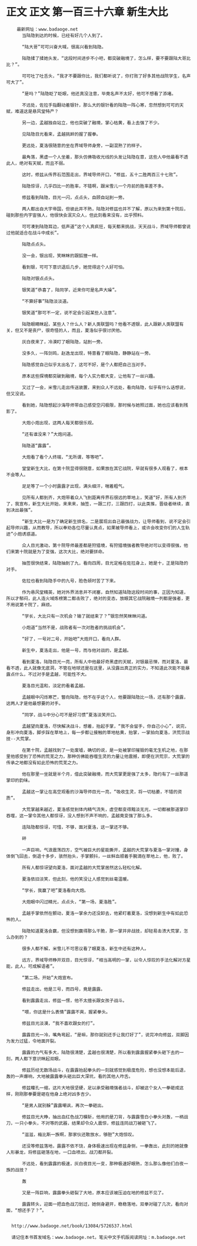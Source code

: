 # 正文 正文 第一百三十六章 新生大比
        最新网址：www.badaoge.net
          当陆隐到达的时候，已经有好几个人到了。
      
          “陆大哥”可可兴奋大喊，很高兴看到陆隐。
      
          陆隐揉了揉她头发，“这段时间进步不小吧，都突破融境了，怎么样，要不要跟陆大哥比比？”。
      
          可可吐了吐舌头，“我才不要跟你比，我们都听说了，你打败了好多其他战院学生，名声可大了”。
      
          “是吗？”陆隐眨了眨眼，他还真没注意，毕竟名声不太好，他可不想看了添堵。
      
          不远处，佐拉手指翻动着银针，那么大的银针看的陆隐一阵心寒，忽然想到可可的天赋，难道这是悬风堂特产？
      
          另一边，孟越独自站立，他也突破了融境，掌心枯黄，看上去强了不少。
      
          见陆隐目光看来，孟越挑衅的握了握拳。
      
          更远处，夏洛很随意的坐在界域导师身旁，一副混熟了的样子。
      
          最角落，黑虚一个人坐着，那头仿佛吸收光线的头发让陆隐在意，这些人中他最看不透此人，绝对有天赋，而且不弱。
      
          这时，修兹从传界石范围走出，界域导师开口，“修兹，五十二胜两百三十七败”。
      
          陆隐惊讶，几乎四比一的胜率，不错啊，跟米雪儿一个月前的胜率差不多。
      
          修兹看到陆隐，目光一闪，点点头，自顾自站到一旁。
      
          两人都出自大宇帝国，但彼此并不熟，陆隐对修兹也并不了解，原以为来到第十院后，碰到那些内宇宙强人，他很快会泯灭众人，但此刻看来没有，出乎预料。
      
          可可凑到陆隐耳边，低声道“这个人真疯狂，每天都来挑战，天天战斗，界域导师都曾说过他就适合在战斗中成长”。
      
          陆隐点点头。
      
          没一会，银出现，笑眯眯的跟狐狸一样。
      
          看到银，可可下意识退后几步，她觉得这个人好可怕。
      
          陆隐对银点点头。
      
          银笑道“恭喜了，陆同学，近来你可是名声大噪”。
      
          “不算好事”陆隐淡淡道。
      
          银笑道“那可不一定，说不定会引起某些人注意”。
      
          陆隐眼睛眯起，某些人？什么人？新人类联盟吗？他看不透银，此人跟新人类联盟有关，但又不是丧尸，很奇怪的人，而且，夏洛似乎很讨厌他。
      
          灰白夜来了，冷漠盯了眼陆隐，站到一旁。
      
          没多久，一阵剑鸣，赵逸龙出现，特意看了眼陆隐，静静站在一旁。
      
          陆隐感觉自己似乎太出名了，这可不好，是个人都把自己当对手。
      
          原本这些探境都突破到融境，每个人实力都大变，让他有了一丝兴趣。
      
          又过了一会，米雪儿走出传送装置，来到众人不远处，看向陆隐，似乎有什么话想说，但又没说。
      
          看到她，陆隐想起沙海导师带自己感受空闪极限，那时候与她照过面，她也应该看到残影了。
      
          大炮小炮出现，这两人每天都很乐观。
      
          “还有谁没来？”大炮问道。
      
          陆隐道“露露”。
      
          大炮看了看个人终端，“无所谓，等等吧”。
      
          堂堂新生大比，在第十院显得很随意，如果放在其它战院，早就有很多人观看了，根本不会等人。
      
          足足等了一个小时露露才出现，满头细汗，喘着粗气。
      
          见所有人都到齐，大炮带着众人飞到距离传界石很远的草地上，笑道“好，所有人到齐了，我宣布，新生大比开始，来来来，抽签，一跟二打，三跟四打，以此类推，晋级者继续，直到决出最强”。
      
          “新生大比一是为了确定新生排名，二是展现出自己最强战力，让导师看到，说不定会引起导师兴趣，从而教导，所以奉劝各位尽量认真点，如果被导师看上，或许会改变你们的人生轨迹”小炮诱惑道。
      
          众人目光激动，第十院导师最差都是狩猎境，有狩猎境强者教导绝对可以变得很强，他们来第十院就是为了变强，这次大比，绝对要拼命。
      
          抽签很快结束，陆隐抽到了九，看向四周，目光定格在佐拉身上，她是十，正是陆隐的对手。
      
          佐拉也看到陆隐手中的九号，脸色顿时苦了下来。
      
          作为悬风堂精英，她对外界消息并不闭塞，自然知道陆隐这段时间的事，正因为知道，所以才郁闷，此人连火域炼榜第二都击败了，绝对的变态，放眼其它战院融境一列都是强者，更不用说第十院了，麻烦。
      
          “学长，大比只有一次机会？输了就结束了？”银忽然笑眯眯问道。
      
          小炮道“当然不是，战败者有一次对胜者的挑战机会”。
      
          “好了，一号对二号，开始吧”大炮开口，看向人群。
      
          新生中，夏洛走出，他是一号，而与他对战的，是孟越。
      
          看到夏洛，陆隐目光一亮，所有人中他最好奇黑虚的天赋，对银最忌惮，而对夏洛，最看不透，此人就像无底洞，不管在地球还是在这里，从没露出真正的实力，不知道此次能不能暴露点什么，不过对手是孟越，可能性不大。
      
          夏洛目光温和，淡定的看着孟越。
      
          孟越眼中闪烁寒芒，瞥向陆隐，他不在乎这个人，他要跟陆隐比一场，还有那个露露，这两人才是他最想要的对手。
      
          “同学，战斗中分心可不是好习惯”夏洛淡笑开口。
      
          孟越望向夏洛，尽快解决战斗，想着，抬起手掌，“我不会留手，你自己小心”，说完，身形冲向夏洛，脚步踩在草地上，每一步都让接触的草地枯黄，抬掌，一掌拍向夏洛，洪荒宗战技--大荒掌。
      
          在第十院，孟越找到了一处废墟，确切的说，是一处被掌印摧毁的毫无生机之地，在那里他感受到了恐怖的荒芜之力，那种仿佛能吞噬生灵的力量让他震撼，即便在洪荒宗，大荒掌的传承之地都没有如此恐怖的荒芜之力。
      
          他在那里一坐就是半个月，借此突破融境，而大荒掌更是强了太多，隐约有了一丝那道掌印的韵味。
      
          孟越这一掌让在高空观看的沙海导师目光一亮，“吸收生灵，将一切枯萎，不错的资质”。
      
          大荒掌越来越近，夏洛感觉到体内精气流失，虚空都变得黯淡无光，一切都被那道掌印吞噬，这一掌令其他人都惊讶，没人想到不声不响的，孟越竟变强了那么多。
      
          连陆隐都惊讶，可惜，不够，面对夏洛，这一掌还不够。
      
          砰
      
          一声巨响，气浪震荡四方，空气被巨大的星能撕开，孟越的大荒掌与夏洛一掌对撞，身体倒飞回去，倒退十多步，骇然抬头，手掌颤抖，一丝鲜血顺着手腕滴在草地上，他，败了。
      
          所有人都惊讶望向夏洛，面对孟越的大荒掌居然这么轻松化解。
      
          夏洛依旧淡笑，但此刻，他的笑没让人感觉到丝毫温暖。
      
          “学长，我赢了吧”夏洛看向大炮。
      
          大炮眼中闪过精光，点点头，“第一场，夏洛胜”。
      
          孟越手掌依然在颤动，夏洛一掌余力还没卸去，他紧盯着夏洛，没想到新生中有如此恐怖的人。
      
          陆隐知道夏洛会赢，但没想到赢得那么干脆，那一掌并非战技，却轻易击溃大荒掌，怎么办到的？
      
          很多人都不解，米雪儿不可思议看了眼夏洛，新生中还有这种人。
      
          远方，界域导师睁开双目，目光惊讶，“相当高明的一掌，以令人惊叹的手法化解对方星能，此人，可成解语者”。
      
          “第二场，开始”大炮宣布。
      
          修兹走出，他是三号，而四号，竟是露露。
      
          看到露露走出，修兹一愣，他不太擅长跟女孩子战斗。
      
          “喂，你这是什么表情”露露不爽，握紧拳头。
      
          修兹目光淡漠，“我不喜欢跟女的打”。
      
          露露目光一冷，嘴角弯起，“是嘛，那你就别还手让我打好了”，说完冲向修兹，双脚因为发力过猛，令地面开裂。
      
          露露的力气有多大，陆隐很清楚，孟越也很清楚，所以看到露露握紧拳头砸下去的一刻，两人都下意识眯起双眼。
      
          修兹历经无数场战斗，在露露抬起拳头的一刻就感觉到极度危险，想也没想本能后退，轰的一声爆响，大地被露露拳头砸出巨大深坑，看的其他人咋舌。
      
          修兹瞳孔一缩，这片大地很坚硬，足以承受融境强者战斗，却被这个女人一拳砸成这样，刚刚那拳要是砸在他身上绝对凶多吉少。
      
          “是男人就别躲”露露嘲讽，再次一拳砸出。
      
          修兹目光大睁，抽出血红色战刀橫斩，他用的是刀背，与露露雪白小拳头对轰，一柄战刀，一只小拳头，不对等的武器，结果却令众人震惊，修兹连同战刀被砸飞了。
      
          “滋滋，梅比斯一族啊，那家伙还敢放水，够胆”大炮惊叹。
      
          还没等修兹落地，露露不依不饶，身体极速出现在修兹身侧，一拳轰出，此刻的她就像人形暴龙，将修兹砸落在地，一口血喷出，战刀都开裂。
      
          不远处，看到露露的极速，灰白夜目光一变，那种极速好眼熟，怎么那么像他们白夜一族的战技？
      
          轰
      
          又是一阵巨响，露露拳头砸裂了大地，原本应该被压迫在地的修兹不见了。
      
          露露转头，迎面一把血色战刀划过，她侧身避开，稳稳落地，双拳对碰了几次，看向对面，“想还手了？”。
      
      
      http://www.badaoge.net/book/13084/5726537.html
      
      请记住本书首发域名：www.badaoge.net。笔尖中文手机版阅读网址：m.badaoge.net